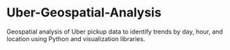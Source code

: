 # Uber-Geospatial-Analysis
Geospatial analysis of Uber pickup data to identify trends by day, hour, and location using Python and visualization libraries.
